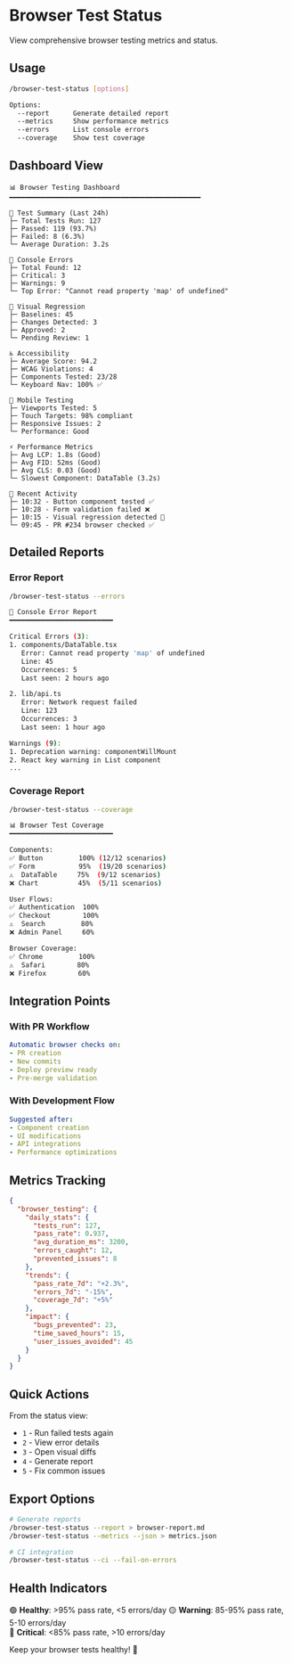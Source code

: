 # Browser Test Status

View comprehensive browser testing metrics and status.

## Usage
```bash
/browser-test-status [options]

Options:
  --report      Generate detailed report
  --metrics     Show performance metrics
  --errors      List console errors
  --coverage    Show test coverage
```

## Dashboard View

```
📊 Browser Testing Dashboard
━━━━━━━━━━━━━━━━━━━━━━━━━━━━━━━━━━━━━━━━━━━━━━━━

🧪 Test Summary (Last 24h)
├─ Total Tests Run: 127
├─ Passed: 119 (93.7%)
├─ Failed: 8 (6.3%)
└─ Average Duration: 3.2s

🚨 Console Errors
├─ Total Found: 12
├─ Critical: 3
├─ Warnings: 9
└─ Top Error: "Cannot read property 'map' of undefined"

📸 Visual Regression
├─ Baselines: 45
├─ Changes Detected: 3
├─ Approved: 2
└─ Pending Review: 1

♿ Accessibility
├─ Average Score: 94.2
├─ WCAG Violations: 4
├─ Components Tested: 23/28
└─ Keyboard Nav: 100% ✅

📱 Mobile Testing
├─ Viewports Tested: 5
├─ Touch Targets: 98% compliant
├─ Responsive Issues: 2
└─ Performance: Good

⚡ Performance Metrics
├─ Avg LCP: 1.8s (Good)
├─ Avg FID: 52ms (Good)
├─ Avg CLS: 0.03 (Good)
└─ Slowest Component: DataTable (3.2s)

🔄 Recent Activity
├─ 10:32 - Button component tested ✅
├─ 10:28 - Form validation failed ❌
├─ 10:15 - Visual regression detected 📸
└─ 09:45 - PR #234 browser checked ✅
```

## Detailed Reports

### Error Report
```bash
/browser-test-status --errors

🚨 Console Error Report
━━━━━━━━━━━━━━━━━━━━━━━━━━

Critical Errors (3):
1. components/DataTable.tsx
   Error: Cannot read property 'map' of undefined
   Line: 45
   Occurrences: 5
   Last seen: 2 hours ago

2. lib/api.ts  
   Error: Network request failed
   Line: 123
   Occurrences: 3
   Last seen: 1 hour ago

Warnings (9):
1. Deprecation warning: componentWillMount
2. React key warning in List component
...
```

### Coverage Report
```bash
/browser-test-status --coverage

📊 Browser Test Coverage
━━━━━━━━━━━━━━━━━━━━━━━━━━

Components:
✅ Button         100% (12/12 scenarios)
✅ Form           95%  (19/20 scenarios)
⚠️  DataTable     75%  (9/12 scenarios)
❌ Chart          45%  (5/11 scenarios)

User Flows:
✅ Authentication  100%
✅ Checkout        100%
⚠️  Search         80%
❌ Admin Panel     60%

Browser Coverage:
✅ Chrome         100%
⚠️  Safari        80%
❌ Firefox        60%
```

## Integration Points

### With PR Workflow
```yaml
Automatic browser checks on:
- PR creation
- New commits
- Deploy preview ready
- Pre-merge validation
```

### With Development Flow
```yaml
Suggested after:
- Component creation
- UI modifications
- API integrations
- Performance optimizations
```

## Metrics Tracking

```json
{
  "browser_testing": {
    "daily_stats": {
      "tests_run": 127,
      "pass_rate": 0.937,
      "avg_duration_ms": 3200,
      "errors_caught": 12,
      "prevented_issues": 8
    },
    "trends": {
      "pass_rate_7d": "+2.3%",
      "errors_7d": "-15%",
      "coverage_7d": "+5%"
    },
    "impact": {
      "bugs_prevented": 23,
      "time_saved_hours": 15,
      "user_issues_avoided": 45
    }
  }
}
```

## Quick Actions

From the status view:
- `1` - Run failed tests again
- `2` - View error details
- `3` - Open visual diffs
- `4` - Generate report
- `5` - Fix common issues

## Export Options

```bash
# Generate reports
/browser-test-status --report > browser-report.md
/browser-test-status --metrics --json > metrics.json

# CI integration
/browser-test-status --ci --fail-on-errors
```

## Health Indicators

🟢 **Healthy**: >95% pass rate, <5 errors/day
🟡 **Warning**: 85-95% pass rate, 5-10 errors/day  
🔴 **Critical**: <85% pass rate, >10 errors/day

Keep your browser tests healthy! 🏥
